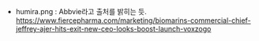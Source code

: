 - humira.png : Abbvie라고 출처를 밝히는 듯. https://www.fiercepharma.com/marketing/biomarins-commercial-chief-jeffrey-ajer-hits-exit-new-ceo-looks-boost-launch-voxzogo

